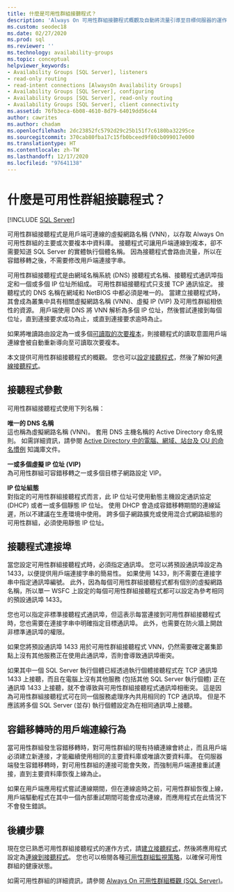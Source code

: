 ```yaml
---
title: 什麼是可用性群組接聽程式？
description: 'Always On 可用性群組接聽程式概觀及自動將流量引導至目標伺服器的運作方式。 '
ms.custom: seodec18
ms.date: 02/27/2020
ms.prod: sql
ms.reviewer: ''
ms.technology: availability-groups
ms.topic: conceptual
helpviewer_keywords:
- Availability Groups [SQL Server], listeners
- read-only routing
- read-intent connections [AlwaysOn Availability Groups]
- Availability Groups [SQL Server], configuring
- Availability Groups [SQL Server], read-only routing
- Availability Groups [SQL Server], client connectivity
ms.assetid: 76fb3eca-6b08-4610-8d79-64019dd56c44
author: cawrites
ms.author: chadam
ms.openlocfilehash: 2dc23852fc5792d29c25b151f7c6180ba32295ce
ms.sourcegitcommit: 370cab80fba17c15fb0bceed9f80cb099017e000
ms.translationtype: HT
ms.contentlocale: zh-TW
ms.lasthandoff: 12/17/2020
ms.locfileid: "97641138"
---
```

# <a name="what-is-an-availability-group-listener"></a>什麼是可用性群組接聽程式？  
[!INCLUDE [SQL Server](../../../includes/applies-to-version/sqlserver.md)]

可用性群組接聽程式是用戶端可連線的虛擬網路名稱 (VNN)，以存取 Always On 可用性群組的主要或次要複本中資料庫。 接聽程式可讓用戶端連線到複本，卻不需要知道 SQL Server 的實體執行個體名稱。 因為接聽程式會路由流量，所以在容錯移轉之後，不需要修改用戶端連接字串。 

可用性群組接聽程式是由網域名稱系統 (DNS) 接聽程式名稱、接聽程式通訊埠指定和一個或多個 IP 位址所組成。 可用性群組接聽程式只支援 TCP 通訊協定。  接聽程式的 DNS 名稱在網域和 NetBIOS 中都必須是唯一的。  當建立接聽程式時，其會成為叢集中具有相關虛擬網路名稱 (VNN)、虛擬 IP (VIP) 及可用性群組相依性的資源。 用戶端使用 DNS 將 VNN 解析為多個 IP 位址，然後嘗試連接到每個位址，直到連接要求成功為止，或直到連接要求逾時為止。  
  
如果將唯讀路由設定為一或多個[可讀取的次要複本](../../../database-engine/availability-groups/windows/active-secondaries-readable-secondary-replicas-always-on-availability-groups.md)，則接聽程式的讀取意圖用戶端連線會被自動重新導向至可讀取次要複本。 
  
本文提供可用性群組接聽程式的概觀。 您也可以[設定接聽程式](create-or-configure-an-availability-group-listener-sql-server.md)，然後了解如何[連線接聽程式](listeners-client-connectivity-application-failover.md)。
  
  
##  <a name="listener-parameters"></a><a name="AGlConfig"></a> 接聽程式參數  

 可用性群組接聽程式使用下列名稱：
  
 **唯一的 DNS 名稱**  
 這也稱為虛擬網路名稱 (VNN)。 套用 DNS 主機名稱的 Active Directory 命名規則。 如需詳細資訊，請參閱 [Active Directory 中的電腦、網域、站台及 OU 的命名慣例](https://support.microsoft.com/kb/909264) 知識庫文件。  
  
**一或多個虛擬 IP 位址 (VIP)**  
 為可用性群組可容錯移轉之一或多個目標子網路設定 VIP。  
  
**IP 位址組態**  
 對指定的可用性群組接聽程式而言，此 IP 位址可使用動態主機設定通訊協定 (DHCP) 或者一或多個靜態 IP 位址。 使用 DHCP 會造成容錯移轉期間的連線延遲，所以不建議在生產環境中使用。 跨多個子網路擴充或使用混合式網路組態的可用性群組，必須使用靜態 IP 位址。 
 
  
##  <a name="listener-port"></a><a name="SelectListenerPort"></a> 接聽程式連接埠 
 當您設定可用性群組接聽程式時，必須指定通訊埠。  您可以將預設通訊埠設定為 1433，以便提供用戶端連接字串的簡易性。 如果使用 1433，則不需要在連接字串中指定通訊埠編號。 此外，因為每個可用性群組接聽程式都有個別的虛擬網路名稱，所以單一 WSFC 上設定的每個可用性群組接聽程式都可以設定為參考相同的預設通訊埠 1433。  
  
 您也可以指定非標準接聽程式通訊埠，但這表示每當連接到可用性群組接聽程式時，您也需要在連接字串中明確指定目標通訊埠。  此外，也需要在防火牆上開啟非標準通訊埠的權限。  
  
 如果您將預設通訊埠 1433 用於可用性群組接聽程式 VNN，仍然需要確定叢集節點上沒有其他服務正在使用此通訊埠，否則會導致通訊埠衝突。  
  
 如果其中一個 SQL Server 執行個體已經透過執行個體接聽程式在 TCP 通訊埠 1433 上接聽，而且在電腦上沒有其他服務 (包括其他 SQL Server 執行個體) 正在通訊埠 1433 上接聽，就不會導致與可用性群組接聽程式通訊埠相衝突。  這是因為可用性群組接聽程式可在同一個服務處理序內共用相同的 TCP 通訊埠。  但是不應該將多個 SQL Server (並存) 執行個體設定為在相同通訊埠上接聽。  
  
  
##  <a name="behavior-of-client-connections-on-failover"></a><a name="CCBehaviorOnFailover"></a> 容錯移轉時的用戶端連線行為  

 當可用性群組發生容錯移轉時，對可用性群組的現有持續連線會終止，而且用戶端必須建立新連接，才能繼續使用相同的主要資料庫或唯讀次要資料庫。  在伺服器端發生容錯移轉時，對可用性群組的連接可能會失敗，而強制用戶端連接重試連接，直到主要資料庫恢復上線為止。  
  
 如果在用戶端應用程式嘗試連線期間，但在連線逾時之前，可用性群組恢復上線，用戶端驅動程式在其中一個內部重試期間可能會成功連線，而應用程式在此情況下不會發生錯誤。  


## <a name="next-steps"></a>後續步驟

現在您已熟悉可用性群組接聽程式的運作方式，請[建立接聽程式](create-or-configure-an-availability-group-listener-sql-server.md)，然後將應用程式設定為[連線到接聽程式](listeners-client-connectivity-application-failover.md)。 您也可以檢閱各種[可用性群組監視策略](monitoring-of-availability-groups-sql-server.md)，以確保可用性群組的健康狀態。 

如需可用性群組的詳細資訊，請參閱 [Always On 可用性群組概觀 &#40;SQL Server&#41;](../../../database-engine/availability-groups/windows/overview-of-always-on-availability-groups-sql-server.md)。 
  

  
  
